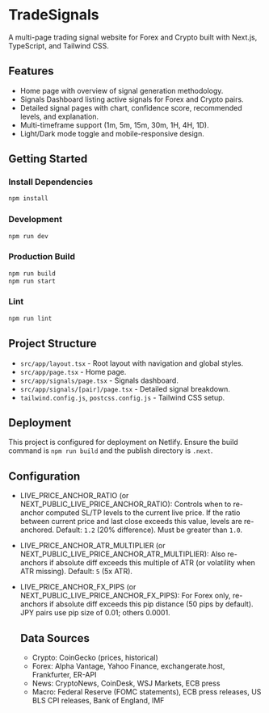 # TradeSignals

A multi-page trading signal website for Forex and Crypto built with Next.js, TypeScript, and Tailwind CSS.

## Features
- Home page with overview of signal generation methodology.
- Signals Dashboard listing active signals for Forex and Crypto pairs.
- Detailed signal pages with chart, confidence score, recommended levels, and explanation.
- Multi-timeframe support (1m, 5m, 15m, 30m, 1H, 4H, 1D).
- Light/Dark mode toggle and mobile-responsive design.

## Getting Started

### Install Dependencies

```bash
npm install
```

### Development

```bash
npm run dev
```

### Production Build

```bash
npm run build
npm run start
```

### Lint

```bash
npm run lint
```

## Project Structure

- `src/app/layout.tsx` - Root layout with navigation and global styles.
- `src/app/page.tsx` - Home page.
- `src/app/signals/page.tsx` - Signals dashboard.
- `src/app/signals/[pair]/page.tsx` - Detailed signal breakdown.
- `tailwind.config.js`, `postcss.config.js` - Tailwind CSS setup.

## Deployment

This project is configured for deployment on Netlify. Ensure the build command is `npm run build` and the publish directory is `.next`.

## Configuration

- LIVE_PRICE_ANCHOR_RATIO (or NEXT_PUBLIC_LIVE_PRICE_ANCHOR_RATIO):
	Controls when to re-anchor computed SL/TP levels to the current live price.
	If the ratio between current price and last close exceeds this value, levels are re-anchored.
	Default: `1.2` (20% difference). Must be greater than `1.0`.

- LIVE_PRICE_ANCHOR_ATR_MULTIPLIER (or NEXT_PUBLIC_LIVE_PRICE_ANCHOR_ATR_MULTIPLIER):
	Also re-anchors if absolute diff exceeds this multiple of ATR (or volatility when ATR missing).
	Default: `5` (5x ATR).

- LIVE_PRICE_ANCHOR_FX_PIPS (or NEXT_PUBLIC_LIVE_PRICE_ANCHOR_FX_PIPS):
	For Forex only, re-anchors if absolute diff exceeds this pip distance (50 pips by default).
	JPY pairs use pip size of 0.01; others 0.0001.

	## Data Sources

	- Crypto: CoinGecko (prices, historical)
	- Forex: Alpha Vantage, Yahoo Finance, exchangerate.host, Frankfurter, ER-API
	- News: CryptoNews, CoinDesk, WSJ Markets, ECB press
	- Macro: Federal Reserve (FOMC statements), ECB press releases, US BLS CPI releases, Bank of England, IMF
